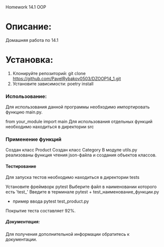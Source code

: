 Homework 14.1 OOP
# Описание:
Домашняя работа по 14.1

# Установка:
1. Клонируйте репозиторий:
git clone https://github.com/PavelRybakov0503/DZOOP14_1.git
2. Установите зависимости:
poetry install
### Использование:
Для использования данной программы необходимо импортировать функцию main.py.

from your_module import main
Для использования отдельных функций необходимо находиться в директории src

### Применение функций
Создан класс Product Создан класс Category В модуле utils.py реализованы функция чтения json-файла и создания
объектов классов.

#### Тестирование
Для запуска тестов необходимо находиться в директории tests

Установите фреймворк pytest
Выберите файл в наименовании которого есть 'test_'
Введите в терминале pytest + test_наименование_функции.py
- пример ввода
pytest test_product.py

Покрытие теста составляет 92%.

##### Документация:
Для получения дополнительной информации обратитесь к документации.